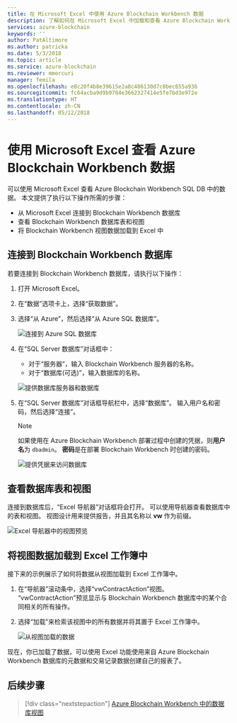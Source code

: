 ```yaml
---
title: 在 Microsoft Excel 中使用 Azure Blockchain Workbench 数据
description: 了解如何在 Microsoft Excel 中加载和查看 Azure Blockchain Workbench SQL DB 数据。
services: azure-blockchain
keywords: ''
author: PatAltimore
ms.author: patricka
ms.date: 5/3/2018
ms.topic: article
ms.service: azure-blockchain
ms.reviewer: mmercuri
manager: femila
ms.openlocfilehash: e8c20f4b8e39615e2a8c486130d7c8bec655a936
ms.sourcegitcommit: fc64acba9d9b9784e3662327414e5fe7bd3e972e
ms.translationtype: HT
ms.contentlocale: zh-CN
ms.lasthandoff: 05/12/2018
---
```

# <a name="view-azure-blockchain-workbench-data-with-microsoft-excel"></a>使用 Microsoft Excel 查看 Azure Blockchain Workbench 数据

可以使用 Microsoft Excel 查看 Azure Blockchain Workbench SQL DB 中的数据。 本文提供了执行以下操作所需的步骤：

* 从 Microsoft Excel 连接到 Blockchain Workbench 数据库
* 查看 Blockchain Workbench 数据库表和视图
* 将 Blockchain Workbench 视图数据加载到 Excel 中

## <a name="connect-to-the-blockchain-workbench-database"></a>连接到 Blockchain Workbench 数据库

若要连接到 Blockchain Workbench 数据库，请执行以下操作：

1. 打开 Microsoft Excel。
2. 在“数据”选项卡上，选择“获取数据”。
3. 选择“从 Azure”，然后选择“从 Azure SQL 数据库”。

   ![连接到 Azure SQL 数据库](media/blockchain-workbench-data-excel/connect-sql-db.png)

4. 在“SQL Server 数据库”对话框中：

    * 对于“服务器”，输入 Blockchain Workbench 服务器的名称。
    * 对于“数据库(可选)”，输入数据库的名称。

   ![提供数据库服务器和数据库](media/blockchain-workbench-data-excel/provide-server-db.png)

5. 在“SQL Server 数据库”对话框导航栏中，选择“数据库”。 输入用户名和密码，然后选择“连接”。

    > [!NOTE]
    > 如果使用在 Azure Blockchain Workbench 部署过程中创建的凭据，则**用户名**为 `dbadmin`。 **密码**是在部署 Blockchain Workbench 时创建的密码。
    
   ![提供凭据来访问数据库](media/blockchain-workbench-data-excel/provide-credentials.png)

## <a name="look-at-database-tables-and-views"></a>查看数据库表和视图

连接到数据库后，“Excel 导航器”对话框将会打开。 可以使用导航器查看数据库中的表和视图。 视图设计用来提供报告，并且其名称以 **vw** 作为前缀。

   ![Excel 导航器中的视图预览](media/blockchain-workbench-data-excel/excel-navigator.png)

## <a name="load-view-data-into-an-excel-workbook"></a>将视图数据加载到 Excel 工作簿中

接下来的示例展示了如何将数据从视图加载到 Excel 工作簿中。

1. 在“导航器”滚动条中，选择“vwContractAction”视图。 “vwContractAction”预览显示与 Blockchain Workbench 数据库中的某个合同相关的所有操作。
2. 选择“加载”来检索该视图中的所有数据并将其置于 Excel 工作簿中。

   ![从视图加载的数据](media/blockchain-workbench-data-excel/view-data.png)

现在，你已加载了数据，可以使用 Excel 功能使用来自 Azure Blockchain Workbench 数据库的元数据和交易记录数据创建自己的报表了。

## <a name="next-steps"></a>后续步骤

> [!div class="nextstepaction"]
> [Azure Blockchain Workbench 中的数据库视图](blockchain-workbench-database-views.md)